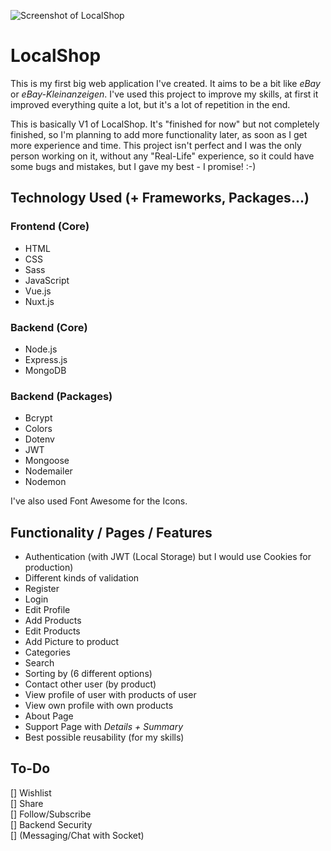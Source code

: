 ![Screenshot of LocalShop](https://i.imgur.com/HI2be5b.png)

# LocalShop

This is my first big web application I've created. It aims to be a bit like _eBay_ or _eBay-Kleinanzeigen_. I've used this project to improve my skills, at first it improved everything quite a lot, but it's a lot of repetition in the end.

This is basically V1 of LocalShop. It's "finished for now" but not completely finished, so I'm planning to add more functionality later, as soon as I get more experience and time. This project isn't perfect and I was the only person working on it, without any "Real-Life" experience, so it could have some bugs and mistakes, but I gave my best - I promise! :-)

## Technology Used (+ Frameworks, Packages...)

### Frontend (Core)

- HTML
- CSS
- Sass
- JavaScript
- Vue.js
- Nuxt.js

### Backend (Core)

- Node.js
- Express.js
- MongoDB

### Backend (Packages)

- Bcrypt
- Colors
- Dotenv
- JWT
- Mongoose
- Nodemailer
- Nodemon

I've also used Font Awesome for the Icons.

## Functionality / Pages / Features

- Authentication (with JWT (Local Storage) but I would use Cookies for production)
- Different kinds of validation
- Register
- Login
- Edit Profile
- Add Products
- Edit Products
- Add Picture to product
- Categories
- Search
- Sorting by (6 different options)
- Contact other user (by product)
- View profile of user with products of user
- View own profile with own products
- About Page
- Support Page with _Details + Summary_
- Best possible reusability (for my skills)

## To-Do

[] Wishlist <br>
[] Share <br>
[] Follow/Subscribe <br>
[] Backend Security <br>
[] (Messaging/Chat with Socket) <br>
